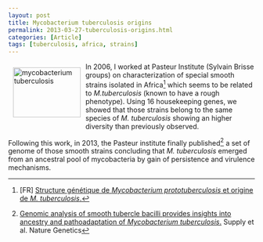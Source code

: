 ```yaml
---
layout: post
title: Mycobacterium tuberculosis origins
permalink: 2013-03-27-tuberculosis-origins.html
categories: [Article]
tags: [tuberculosis, africa, strains]
---
```



<img style="float: left; margin: 10px;" mce_style="float: left; margin: 10px;" title="mycobacterium tuberculosis" alt="mycobacterium tuberculosis" src="http://www2.cnrs.fr/sites/communique/image/institutpasteur_mycobacterium_tuberculosis_sd_web.jpg" mce_src="http://www2.cnrs.fr/sites/communique/image/institutpasteur_mycobacterium_tuberculosis_sd_web.jpg" height="102" width="138">

In 2006, I worked at Pasteur Institute (Sylvain Brisse groups) on characterization of special smooth strains isolated in Africa[^2] which seems to be related to _M.tuberculosis_ (known to have a rough phenotype). Using 16 housekeeping genes, we showed that those strains belong to the same species of _M. tuberculosis_ showing an higher diversity than previously observed. 

Following this work, in 2013, the Pasteur institute finally published[^1] a set of genome of those smooth strains concluding that _M. tuberculosis_ emerged from an ancestral pool of mycobacteria by gain of persistence and virulence mechanisms.

[^1]: <a href="http://www.nature.com/ng/journal/vaop/ncurrent/full/ng.2517.html" mce_href="http://www.nature.com/ng/journal/vaop/ncurrent/full/ng.2517.html" title="Genomic analysis of smooth tubercle bacilli provides insights into ancestry and pathoadaptation of Mycobacterium tuberculosis">Genomic analysis of smooth tubercle bacilli provides insights into ancestry and pathoadaptation of _Mycobacterium tuberculosis_.</a> Supply et al. Nature Genetics

[^2]: [FR] <a mce_href="travail_fichiers/htm/mycobacterium-tuberculosis.htm" href="http://julientap.free.fr/travail_fichiers/htm/mycobacterium-tuberculosis.htm">Structure génétique de _Mycobacterium prototuberculosis_ et origine de _M. tuberculosis_.</a> 